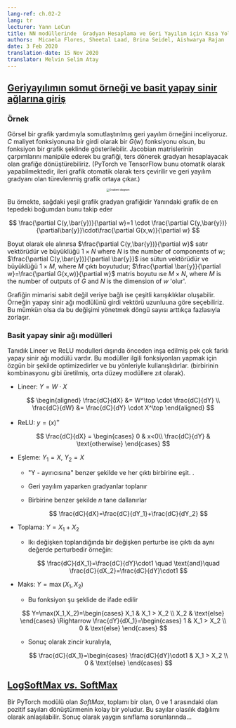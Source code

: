 ```yaml
---
lang-ref: ch.02-2
lang: tr
lecturer: Yann LeCun
title: NN modüllerinde  Gradyan Hesaplama ve Geri Yayılım için Kısa Yollar
authors:  Micaela Flores, Sheetal Laad, Brina Seidel, Aishwarya Rajan
date: 3 Feb 2020
translation-date: 15 Nov 2020
translator: Melvin Selim Atay
---
```

## [Geriyayılımın somut örneği ve  basit yapay sinir ağlarına giriş](https://www.youtube.com/watch?v=d9vdh3b787Y&t=2989s)

### Örnek
Görsel bir grafik yardımıyla somutlaştırılmış geri yayılım örneğini inceliyoruz. $C$ maliyet fonksiyonuna bir girdi olarak bir $G(w)$ fonksiyonu olsun, bu fonksiyon bir grafik şeklinde gösterilebilir. Jacobian matrislerinin çarpımlarını manipüle ederek bu grafiği, ters dönerek gradyan hesaplayacak olan grafiğe dönüştürebiliriz. (PyTorch ve TensorFlow bunu otomatik olarak yapabilmektedir, ileri grafik otomatik olarak ters çevirilir ve geri yayılım gradyanı olan türevlenmiş grafik ortaya çıkar.)

 <center><img src="{{site.baseurl}}/images/week02/02-2/02-2-1.png" alt="Gradient diagram" style="zoom:40%;" /></center>

 Bu örnekte, sağdaki yeşil grafik gradyan grafiğidir Yanındaki grafik de en tepedeki boğumdan bunu takip eder

 $$
 \frac{\partial C(y,\bar{y})}{\partial w}=1 \cdot \frac{\partial C(y,\bar{y})}{\partial\bar{y}}\cdot\frac{\partial G(x,w)}{\partial w}
 $$

 Boyut olarak ele alınırsa $\frac{\partial C(y,\bar{y})}{\partial w}$ satır vektörüdür ve büyüklüğü $1\times N$ where $N$ is the number of components of $w$; $\frac{\partial C(y,\bar{y})}{\partial \bar{y}}$  ise sütun vektörüdür ve büyüklüğü $1\times M$, where $M$ çıktı boyutudur; $\frac{\partial \bar{y}}{\partial w}=\frac{\partial G(x,w)}{\partial w}$ matris boyutu ıse $M\times N$, where $M$ is the number of outputs of $G$ and $N$ is the dimension of $w$ 'olur'.

 Grafiğin mimarisi sabit değil veriye bağlı ise çeşitli karışıklıklar oluşabilir. Örneğin yapay sinir ağı modlülünü girdi vektörü uzunluuna göre seçebiliriz. Bu mümkün olsa da bu değişimi yönetmek döngü sayısı arttıkça fazlasıyla zorlaşır.

### Basit yapay sinir ağı modülleri
Tanıdık Lineer ve ReLU modulleri dışında önceden inşa edilmiş pek çok farklı yapay sinir ağı modülü vardır. Bu modüller ilgili fonksiyonları yapmak için özgün bir şekilde optimizedirler ve bu yönleriyle kullanışlıdırlar. (birbirinin kombinasyonu gibi üretilmiş, orta düzey modüllere zıt olarak).

- Lineer: $Y=W\cdot X$

  $$
  \begin{aligned}
  \frac{dC}{dX} &= W^\top \cdot \frac{dC}{dY} \\
  \frac{dC}{dW} &= \frac{dC}{dY} \cdot X^\top
  \end{aligned}
  $$

- ReLU: $y=(x)^+$

  $$
  \frac{dC}{dX} =
      \begin{cases}
        0 & x<0\\
        \frac{dC}{dY} & \text{otherwise}
      \end{cases}
  $$

- Eşleme: $Y_1=X$, $Y_2=X$

  - "Y - ayırıcısına" benzer şekilde ve her çıktı birbirine eşit. .

  - Geri yayılım yaparken gradyanlar toplanır

  - Birbirine benzer şekilde $n$ tane dallanırlar

    $$
    \frac{dC}{dX}=\frac{dC}{dY_1}+\frac{dC}{dY_2}
    $$


- Toplama: $Y=X_1+X_2$

  - Ikı değişken toplandığında bir değişken perturbe ise çıktı da aynı değerde perturbedir örneğin:

    $$
    \frac{dC}{dX_1}=\frac{dC}{dY}\cdot1 \quad \text{and}\quad \frac{dC}{dX_2}=\frac{dC}{dY}\cdot1
    $$


- Maks: $Y=\max(X_1,X_2)$

  -  Bu fonksiyon şu şeklide de ifade edilir

    $$
    Y=\max(X_1,X_2)=\begin{cases}
          X_1 & X_1 > X_2 \\
          X_2 & \text{else}
       \end{cases}
    \Rightarrow
    \frac{dY}{dX_1}=\begin{cases}
          1 & X_1 > X_2 \\
          0 & \text{else}
       \end{cases}
    $$

  - Sonuç olarak zincir kuralıyla,

    $$
    \frac{dC}{dX_1}=\begin{cases}
          \frac{dC}{dY}\cdot1 & X_1 > X_2 \\
          0 & \text{else}
      \end{cases}
    $$

## [LogSoftMax *vs.* SoftMax](https://www.youtube.com/watch?v=d9vdh3b787Y&t=3953s)

Bir PyTorch modülü olan *SoftMax*, toplamı bir olan,  $0$ ve $1$ arasındaki  olan pozitif sayıları dönüştürmenin kolay bir yoludur. Bu sayılar olasılık dağılımı olarak anlaşılabilir. Sonuç olarak yaygın sınıflama sorunlarında...  
